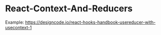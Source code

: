 # React-Context-And-Reducers

Example: https://designcode.io/react-hooks-handbook-usereducer-with-usecontext-1